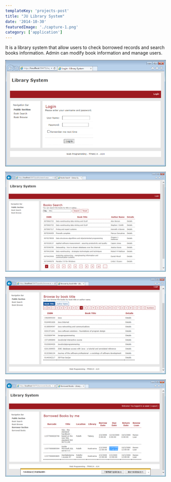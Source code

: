 ```yaml
---
templateKey: 'projects-post'
title: "JU Library System"
date: '2014-10-30'
featuredImage: './capture-1.png'
category: ['application']
---
```


It is a library system that allow users to check borrowed records and search books information. Admin can modify book information and manage users.

![Application](./capture-1.png)

![Application](./capture-2.png)

![Application](./capture-3.png)

![Application](./capture-4.png)